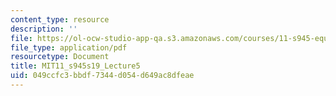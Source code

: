 ```yaml
---
content_type: resource
description: ''
file: https://ol-ocw-studio-app-qa.s3.amazonaws.com/courses/11-s945-equity-inclusion-local-policy-driven-strategies-for-economic-development-the-just-city-spring-2019/049ccfc3bbdf7344d054d649ac8dfeae_MIT11_s945s19_Lecture5.pdf
file_type: application/pdf
resourcetype: Document
title: MIT11_s945s19_Lecture5
uid: 049ccfc3-bbdf-7344-d054-d649ac8dfeae
---
```

